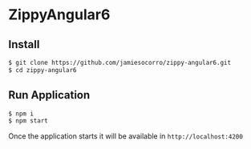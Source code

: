 # ZippyAngular6


## Install

```bash
$ git clone https://github.com/jamiesocorro/zippy-angular6.git
$ cd zippy-angular6
```

## Run Application
```bash
$ npm i
$ npm start
```

Once the application starts it will be available in 
`http://localhost:4200`
